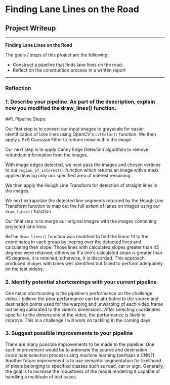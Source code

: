 
# **Finding Lane Lines on the Road** 

## Project Writeup

---

**Finding Lane Lines on the Road**

The goals / steps of this project are the following:
* Construct a pipeline that finds lane lines on the road; 
* Reflect on the construction process in a written report

[//]: # (Image References)

[image1]: ./examples/laneLines_thirdPass.jpg "Grayscale"
[image2]: ./test_images_blur/solidWhiteRight.jpg "Blurred"
[image3]: ./test_images_canny/solidYellowLeft.jpg "Canny"
[image4]: ./test_images_hough/solidYellowLeft.jpg "Hough"
[image5]: ./test_images_merged/whiteCarLaneSwitch.jpg "Merged"
[image6]: ./test_images_region/solidWhiteRight.jpg "Region"

---
### Reflection

### 1. Describe your pipeline. As part of the description, explain how you modified the draw_lines() function.
##1. Pipeline Steps:

Our first step is to convert our input images to grayscale for easier identification of lane lines using OpenCV's `cvtColor()` function. We then apply
 a 9x9 Gaussian Filter to reduce noise within the image. 
 
 [image2]: ./test_images_blur/solidWhiteRight.jpg "Blurred"
 
 Our next step is to apply Canny Edge Detection algorithim to remove redundant information from the images. 
 
 [image3]: ./test_images_canny/solidYellowLeft.jpg "Canny"
 
 With image edges detected, we next pass the images and chosen vertices to our `region_of_interest()` function which returns an image with a mask applied leaving only our specified area of interest remaining.  
 
 We then apply the Hough Line Transform for detection of straight lines in the images.
 
 [image4]: ./test_images_hough/solidYellowLeft.jpg "Hough"
 
 We next extrapolate the detected line segments returned by the Hough Line Transform function to map out the full extent of lanes on images using our `draw_lines()` function. 
 
 [image6]: ./test_images_region/solidWhiteRight.jpg "Region"
 
 Our final step is to merge our original images with the images containing projected lane lines.
 
 [image5]: ./test_images_merged/whiteCarLaneSwitch.jpg "Merged"
 

ReThe `draw_lines()` function was modified to find the linear fit to the coordinates in each group by looping over the detected lines and calculating their slope. Those lines with calculated slopes greater than 45 degrees were retained; otherwise If a line's calculated slope is greater than 45 degrees, it is retained; otherwise, it is discarded. This approach produced images with lanes well identified but failed to perform adequately on the test videos.


### 2. Identify potential shortcomings with your current pipeline


One major shortcoming is the pipeline's performance on the challenge video. I believe the poor performance can be attributed to the source and destination points used for the warping and unwarping of each video frame not being calibrated to the video's dimensions. After selecting coordinates specific to the dimensions of the video, the performance is likely to improve. This is a challenge I will work on tackling in the coming days.  


### 3. Suggest possible improvements to your pipeline

There are many possible improvements to be made to the pipeline. One such improvement would be to automate the source and destination coordinate selection process using machine learning (perhaps a CNN?). Another future improvement is to use semantic segmentation for likelihood of pixels belonging to specified classes such as road, car or sign. Generally, the goal is to increase the robustness of the model rendering it capable of handling a multitude of test cases. 





```python

```
